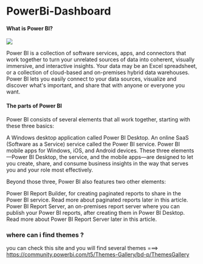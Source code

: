 # PowerBi-Dashboard
#### What is Power BI?

<img src="https://archerpoint.com/wp-content/uploads/2020/11/Power-BI-in-Brief.jpg"  >



Power BI is a collection of software services, apps, and connectors that work together to turn your unrelated sources of data into coherent, visually immersive, and interactive insights. Your data may be an Excel spreadsheet, or a collection of cloud-based and on-premises hybrid data warehouses. Power BI lets you easily connect to your data sources, visualize and discover what's important, and share that with anyone or everyone you want.

#### The parts of Power BI
Power BI consists of several elements that all work together, starting with these three basics:

A Windows desktop application called Power BI Desktop.
An online SaaS (Software as a Service) service called the Power BI service.
Power BI mobile apps for Windows, iOS, and Android devices.
These three elements—Power BI Desktop, the service, and the mobile apps—are designed to let you create, share, and consume business insights in the way that serves you and your role most effectively.

Beyond those three, Power BI also features two other elements:

Power BI Report Builder, for creating paginated reports to share in the Power BI service. Read more about paginated reports later in this article.
Power BI Report Server, an on-premises report server where you can publish your Power BI reports, after creating them in Power BI Desktop. Read more about Power BI Report Server later in this article.


### where can i find themes ?
you can check this site and you will find several themes ===>
https://community.powerbi.com/t5/Themes-Gallery/bd-p/ThemesGallery
